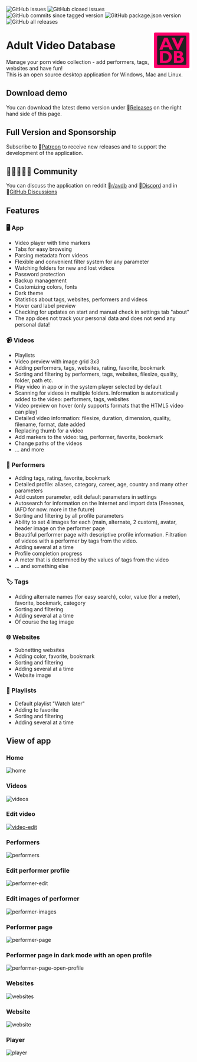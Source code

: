 ![GitHub issues](https://img.shields.io/github/issues/fupdec/adult-video-database?color=%233aca0a)
![GitHub closed issues](https://img.shields.io/github/issues-closed/fupdec/Adult-Video-Database?color=%23f44)
![GitHub commits since tagged version](https://img.shields.io/github/commits-since/fupdec/adult-video-database/v0.8.0-beta?color=green)
![GitHub package.json version](https://img.shields.io/github/package-json/v/fupdec/Adult-Video-Database?color=blue)
![GitHub all releases](https://img.shields.io/github/downloads/fupdec/Adult-Video-Database/total?color=blueviolet)

<img align="right" width="110" height="110" src="./public/icons/icon.png">

# Adult Video Database
Manage your porn video collection - add performers, tags, websites and have fun! <br>
This is an open source desktop application for Windows, Mac and Linux.

## Download demo
You can download the latest demo version under &#128279;<a href="https://github.com/fupdec/Adult-Video-Database/releases">Releases</a> on the right hand side of this page.

## Full Version and Sponsorship
Subscribe to &#128279;<a href="https://www.patreon.com/avdb">Patreon</a> to receive new releases and to support the development of the application.

## &#129489;&#127995;&#8205;&#129309;&#8205;&#129489;&#127996; Community 
You can discuss the application on reddit &#128279;<a href="https://www.reddit.com/r/avdb/">r/avdb</a> and &#128279;<a href="https://discord.gg/QSnXFvXZVh">Discord</a> and in &#128279;<a href="https://github.com/fupdec/Adult-Video-Database/discussions">GitHub Discussions</a>

## Features

### &#128421; App
- Video player with time markers
- Tabs for easy browsing
- Parsing metadata from videos
- Flexible and convenient filter system for any parameter
- Watching folders for new and lost videos
- Password protection
- Backup management
- Customizing colors, fonts
- Dark theme
- Statistics about tags, websites, performers and videos
- Hover card label preview
- Checking for updates on start and manual check in settings tab "about"
- The app does not track your personal data and does not send any personal data!

### &#128249; Videos
- Playlists
- Video preview with image grid 3x3
- Adding performers, tags, websites, rating, favorite, bookmark
- Sorting and filtering by performers, tags, websites, filesize, quality, folder, path etc.
- Play video in app or in the system player selected by default
- Scanning for videos in multiple folders. Information is automatically added to the video: performers, tags, websites
- Video preview on hover (only supports formats that the HTML5 video can play)
- Detailed video information: filesize, duration, dimension, quality, filename, format, date added
- Replacing thumb for a video 
- Add markers to the video: tag, performer, favorite, bookmark
- Change paths of the videos
- ... and more

### &#128110; Performers
- Adding tags, rating, favorite, bookmark
- Detailed profile: aliases, category, career, age, country and many other parameters
- Add custom parameter, edit default parameters in settings 
- Autosearch for information on the Internet and import data (Freeones, IAFD for now. more in the future)
- Sorting and filtering by all profile parameters
- Ability to set 4 images for each (main, alternate, 2 custom), avatar, header image on the performer page
- Beautiful performer page with descriptive profile information. Filtration of videos with a performer by tags from the video. 
- Adding several at a time
- Profile completion progress
- A meter that is determined by the values of tags from the video
- ... and something else

### &#127991; Tags
- Adding alternate names (for easy search), color, value (for a meter), favorite, bookmark, category
- Sorting and filtering
- Adding several at a time
- Of course the tag image

### &#127760; Websites
- Subnetting websites
- Adding color, favorite, bookmark
- Sorting and filtering
- Adding several at a time
- Website image

### &#128209; Playlists
- Default playlist "Watch later" 
- Adding to favorite
- Sorting and filtering
- Adding several at a time

## View of app

### Home 
![home](https://i.ibb.co/3p20KF6/home.png)

### Videos
![videos](https://i.ibb.co/fMzrzt1/videos.png)

### Edit video
[![video-edit](http://ibb.co.com/images/12121211c6786fc1925758ec.md.jpg)](http://ibb.co.com/image/2af3g9)

### Performers
![performers](https://i.ibb.co/YZvJXfm/performers.png)

### Edit performer profile
![performer-edit](https://i.ibb.co/gzLfD1n/performer-edit.png)

### Edit images of performer
![performer-images](https://i.ibb.co/WHwgVSW/performer-images.png)

### Performer page
![performer-page](https://i.ibb.co/hfwJGY7/performer-page.png)

### Performer page in dark mode with an open profile 
![performer-page-open-profile](https://i.ibb.co/0hGC0h8/performer-page-open-profile.png)

### Websites
![websites](https://i.ibb.co/4PkHbzh/websites.png)

### Website
![website](https://i.ibb.co/QQGxWDH/website.png)

### Player
![player](https://i.ibb.co/tYPHjWz/player.png)